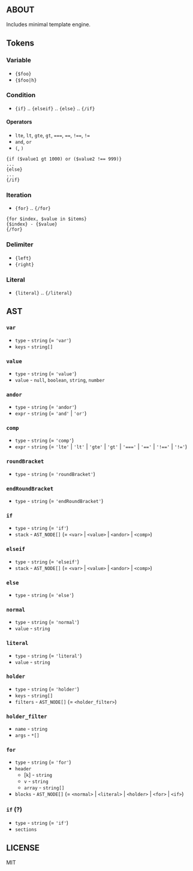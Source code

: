 ## ABOUT

Includes minimal template engine.


## Tokens


### Variable

- `{$foo}`
- `{$foo|h}`

### Condition

- `{if}` .. `{elseif}` .. `{else}` .. `{/if}`

#### Operators

- `lte`, `lt`, `gte`, `gt`, `===`, `==`, `!==`, `!=`
- `and`, `or`
- `(`, `)`

```
{if ($value1 gt 1000) or ($value2 !== 999)}
...
{else}
...
{/if}
```

### Iteration

- `{for}` .. `{/for}`

```
{for $index, $value in $items}
{$index} - {$value}
{/for}
```

### Delimiter

- `{left}`
- `{right}`

### Literal

- `{literal}` .. `{/literal}`


## AST

### `var`

- `type` - `string` (= `'var'`)
- `keys` - `string[]`

### `value`

- `type` - `string` (= `'value'`)
- `value` - `null`, `boolean`, `string`, `number`

### `andor`

- `type` - `string` (= `'andor'`)
- `expr` - `string` (= `'and'` | `'or'`)

### `comp`

- `type` - `string` (= `'comp'`)
- `expr` - `string` (= `'lte'` | `'lt'` | `'gte'` | `'gt'` | `'==='` | `'=='` | `'!=='` | `'!='`)

### `roundBracket`

- `type` - `string` (= `'roundBracket'`)

### `endRoundBracket`

- `type` - `string` (= `'endRoundBracket'`)

### `if`

- `type` - `string` (= `'if'`)
- `stack` - `AST_NODE[]` (= `<var>` | `<value>` | `<andor>` | `<comp>`)

### `elseif`

- `type` - `string` (= `'elseif'`)
- `stack` - `AST_NODE[]` (= `<var>` | `<value>` | `<andor>` | `<comp>`)

### `else`

- `type` - `string` (= `'else'`)

### `normal`

- `type` - `string` (= `'normal'`)
- `value` - `string`

### `literal`

- `type` - `string` (= `'literal'`)
- `value` - `string`

### `holder`

- `type` - `string` (= `'holder'`)
- `keys` - `string[]`
- `filters` - `AST_NODE[]` (= `<holder_filter>`)

### `holder_filter`

- `name` - `string`
- `args` - `*[]`

### `for`

- `type` - `string` (= `'for'`)
- `header`
  - [`k`] - `string`
  - `v` - `string`
  - `array` - `string[]`
- `blocks` - `AST_NODE[]` (= `<normal>` | `<literal>` | `<holder>` | `<for>` | `<if>`)

### `if` (?)

- `type` - `string` (= `'if'`)
- `sections`


## LICENSE

MIT
